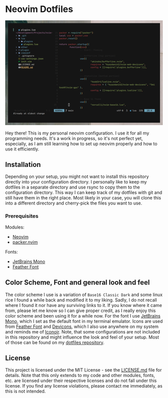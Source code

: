 # Neovim Dotfiles

![Screenshot](/other/screenshot.png)

Hey there! This is my personal neovim configuration. I use it for all my programming needs. It's a work in progress, so it's not perfect yet, especially, as I am still learning how to set up neovim properly and how to use it efficiently.

## Installation

Depending on your setup, you might not want to install this repository directly into your configuration directory. I personally like to keep my dotfiles in a separate directory and use rsync to copy them to the configuration directory. This way I can keep track of my dotfiles with git and still have them in the right place. Most likely in your case, you will clone this into a different directory and cherry-pick the files you want to use. 

### Prerequisites

Modules:
- [Neovim](https://neovim.io/)
- [packer.nvim](https://github.com/wbthomason/packer.nvim)

Fonts:
- [JetBrains Mono](https://github.com/JetBrains/JetBrainsMono)
- [Feather Font](https://github.com/AT-UI/feather-font)

## Color Scheme, Font and general look and feel

The color scheme I use is a variation of `Base16 Classic Dark` and some linux rice I found a while back and modified it to my liking. Sadly, I do not recall where I found it nor have any surviving links to it. If you know where it came from, please let me know so I can give proper credit, as I really enjoy this color scheme and been using it for a while now.
For the font I use [JetBrains Mono](https://github.com/JetBrains/JetBrainsMono), which I set as the default font in my terminal emulator.
Icons are used from [Feather Font](https://github.com/AT-UI/feather-font) and [Devicons](https://github.com/vorillaz/devicons), which I also use anywhere on my system and reminds me of [Iconoir](https://iconoir.com/).
Note, that some configurations are not included in this repository and might influence the look and feel of your setup. Most of those can be found on my [dotfiles repository](https://github.com/confusedSerge).

## License

This project is licensed under the MIT License - see the [LICENSE.md](/LICENSE.md) file for details. Note that this only extends to my code and other modules, fonts, etc. are licensed under their respective licenses and do not fall under this license. If you find any license violations, please contact me immediately, as this is not intended.

